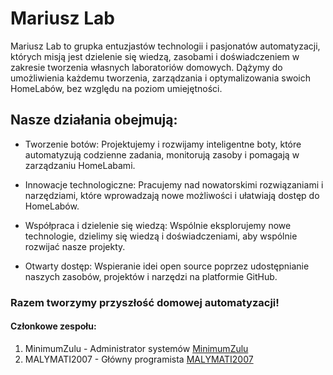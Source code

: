# Mariusz Lab
Mariusz Lab to grupka entuzjastów technologii i pasjonatów automatyzacji, których misją jest dzielenie się wiedzą, zasobami i doświadczeniem w zakresie tworzenia własnych laboratoriów domowych. Dążymy do umożliwienia każdemu tworzenia, zarządzania i optymalizowania swoich HomeLabów, bez względu na poziom umiejętności.


## Nasze działania obejmują:

- Tworzenie botów: Projektujemy i rozwijamy inteligentne boty, które automatyzują codzienne zadania, monitorują zasoby i pomagają w zarządzaniu HomeLabami.

- Innowacje technologiczne: Pracujemy nad nowatorskimi rozwiązaniami i narzędziami, które wprowadzają nowe możliwości i ułatwiają dostęp do HomeLabów.

- Współpraca i dzielenie się wiedzą: Wspólnie eksplorujemy nowe technologie, dzielimy się wiedzą i doświadczeniami, aby wspólnie rozwijać nasze projekty.

- Otwarty dostęp: Wspieranie idei open source poprzez udostępnianie naszych zasobów, projektów i narzędzi na platformie GitHub.

### Razem tworzymy przyszłość domowej automatyzacji!


#### Członkowe zespołu:

1. MinimumZulu  - Administrator systemów    [MinimumZulu](https://github.com/MALYMATI2007)
2. MALYMATI2007 - Główny programista        [MALYMATI2007](https://github.com/MALYMATI2007)
